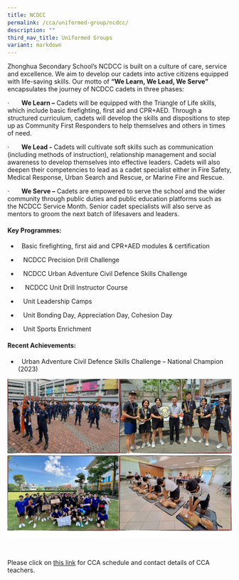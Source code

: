 ```yaml
---
title: NCDCC
permalink: /cca/uniformed-group/ncdcc/
description: ""
third_nav_title: Uniformed Groups
variant: markdown
---
```

Zhonghua Secondary School’s NCDCC is built on a culture of care, service and excellence. We aim to develop our cadets into active citizens equipped with life-saving skills. Our motto of **“We Learn, We Lead, We Serve”** encapsulates the journey of NCDCC cadets in three phases:

·&nbsp;&nbsp;&nbsp;&nbsp;&nbsp;&nbsp; **We Learn –** Cadets will be equipped with the Triangle of Life skills, which include basic firefighting, first aid and CPR+AED. Through a structured curriculum, cadets will develop the skills and dispositions to step up as Community First Responders to help themselves and others in times of need.

·&nbsp;&nbsp;&nbsp;&nbsp;&nbsp;&nbsp; **We Lead -** Cadets will cultivate soft skills such as communication (including methods of instruction), relationship management and social awareness to develop themselves into effective leaders. Cadets will also deepen their competencies to lead as a cadet specialist either in Fire Safety, Medical Response, Urban Search and Rescue, or Marine Fire and Rescue.

·&nbsp;&nbsp;&nbsp;&nbsp;&nbsp;&nbsp; **We Serve –** Cadets are empowered to serve the school and the wider community through public duties and public education platforms such as the NCDCC Service Month. Senior cadet specialists will also serve as mentors to groom the next batch of lifesavers and leaders.

#### **Key Programmes:**
*    &nbsp; Basic firefighting, first aid and CPR+AED modules &amp; certification

*   &nbsp;&nbsp; NCDCC Precision Drill Challenge

*   &nbsp;&nbsp; NCDCC Urban Adventure Civil Defence Skills Challenge

*   &nbsp;&nbsp;&nbsp; NCDCC Unit Drill Instructor Course

*   &nbsp;&nbsp; Unit Leadership Camps

*   &nbsp;&nbsp; Unit Bonding Day, Appreciation Day, Cohesion Day

*   &nbsp;&nbsp; Unit Sports Enrichment

#### **Recent Achievements:**
* &nbsp; Urban Adventure Civil Defence Skills Challenge – National Champion (2023)

![](/images/NCDCC.jpg)

<br clear="left">

Please click on [this link](https://www.zhonghuasec.moe.edu.sg/cca/schedule/) for CCA schedule and contact details of CCA teachers.
